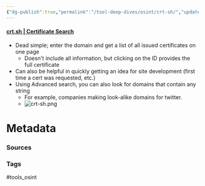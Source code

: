 ```yaml
---
{"dg-publish":true,"permalink":"/tool-deep-dives/osint/crt-sh/","updated":"2024-05-06T14:04:37.000-07:00"}
---
```


#### [crt.sh | Certificate Search](https://crt.sh/)
- Dead simple; enter the domain and get a list of all issued certificates on one page
	- Doesn't include all information, but clicking on the ID provides the full certificate
- Can also be helpful in quickly getting an idea for site development (first time a cert was requested, etc.)
- Using Advanced search, you can also look for domains that contain any string
	- For example, companies making look-alike domains for twitter.
	- ![crt-sh.png](/img/user/Attachments/crt-sh.png)





# Metadata

### Sources

### Tags
#tools_osint 